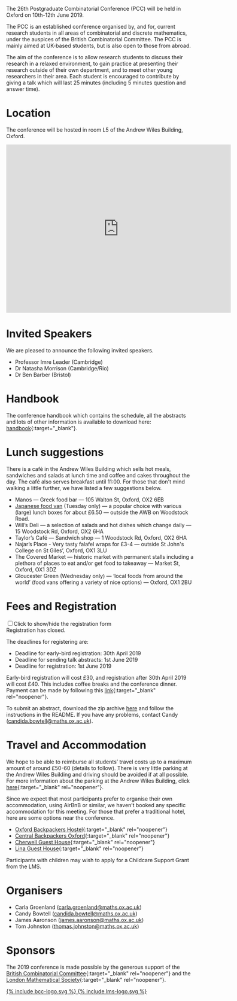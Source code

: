 ---
---
The 26th Postgraduate Combinatorial Conference (PCC) will be held in Oxford on 10th-12th June 2019.

The PCC is an established conference organised by, and for, current research students in all areas of combinatorial and discrete mathematics, under the auspices of the British Combinatorial Committee. The PCC is mainly aimed at UK-based students, but is also open to those from abroad.

The aim of the conference is to allow research students to discuss their research in a relaxed environment, to gain practice at presenting their research outside of their own department, and to meet other young researchers in their area. Each student is encouraged to contribute by giving a talk which will last 25 minutes (including 5 minutes question and answer time).

# Location

The conference will be hosted in room L5 of the Andrew Wiles Building, Oxford.
<div style="text-align: center">
<iframe title="Map showing the AWB" src="https://www.google.com/maps/embed?pb=!1m18!1m12!1m3!1d8719.133362224185!2d-1.2624844736795697!3d51.75792055646344!2m3!1f0!2f0!3f0!3m2!1i1024!2i768!4f13.1!3m3!1m2!1s0x4876c6a76879a4eb%3A0x14fcdb0deacb3a22!2sMathematical+Institute!5e0!3m2!1sen!2suk!4v1547054036710" width="600" height="450" frameborder="0" style="border:0" allowfullscreen id="map"></iframe>
</div>

# Invited Speakers

  We are pleased to announce the following invited speakers.

- Professor Imre Leader (Cambridge)
- Dr Natasha Morrison (Cambridge/Rio)
- Dr Ben Barber (Bristol)

# Handbook

The conference handbook which contains the schedule, all the abstracts and lots of other information is available to download here: [handbook](pcc2019-handbook.pdf){:target="_blank"}.

# Lunch suggestions

There is a café in the Andrew Wiles Building which sells hot meals, sandwiches and salads at lunch time and coffee and cakes throughout the day. The café also serves breakfast until 11:00. For those that don't mind walking a little further, we have listed a few suggestions below.

 - Manos — Greek food bar — 105 Walton St, Oxford, OX2 6EB
 - [Japanese food van](https://www.im-japanese.com/) (Tuesday only) — a popular choice with various (large) lunch boxes for about £6.50 — outside the AWB on Woodstock Road.
 -  Will’s Deli — a selection of salads and hot dishes which change daily — 15 Woodstock Rd, Oxford, OX2 6HA
 -  Taylor’s Café — Sandwich shop — 1 Woodstock Rd, Oxford, OX2 6HA
 - Najar’s Place - Very tasty
falafel wraps for £3-4 — outside St John's College on St Giles’, Oxford, OX1 3LU
 -  The Covered Market — historic market with permanent stalls including a plethora of places to eat and/or get food to takeaway — Market St, Oxford, OX1 3DZ
 - Gloucester Green (Wednesday only) — ‘local foods from
around the world’ (food vans offering a variety of nice
options) — Oxford, OX1 2BU


# Fees and Registration

<div id="registration-form">
  <input id="toggle-form" class="checkbox" type="checkbox"/><label id="toggle" for="toggle-form">Click to show/hide the registration form</label>
  <div id="collapse">
    <span id="closed-message">Registration has closed.</span>
  </div>
</div>

  The deadlines for registering are:

 - Deadline for early-bird registration: 30th April 2019
 - Deadline for sending talk abstracts: 1st June 2019
 - Deadline for registration: 1st June 2019

Early-bird registration will cost £30, and registration after 30th April 2019 will cost £40. This includes coffee breaks and the conference dinner. Payment can be made by following this [link](https://www.oxforduniversitystores.co.uk/conferences-and-events/mathematical-institute/mathematical-institute-events/postgraduate-combinatorial-conference-2019){:target="_blank" rel="noopener"}.

To submit an abstract, download the zip archive <a href="pcc2019_abstracts.zip" download>here</a> and follow the instructions in the README. If you have any problems, contact Candy ([candida.bowtell@maths.ox.ac.uk](mailto:candida.bowtell@maths.ox.ac.uk)).

# Travel and Accommodation

We hope to be able to reimburse all students’ travel costs up to a maximum amount of around £50-60 (details to follow). There is very little parking at the Andrew Wiles Building and driving should be avoided if at all possible. For more information about the parking at the Andrew Wiles Building, click [here](https://www.maths.ox.ac.uk/members/building-information/parking-travel){:target="_blank" rel="noopener"}.

Since we expect that most participants prefer to organise their own accommodation, using AirBnB or similar, we haven’t booked any specific accommodation for this meeting. For those that prefer a traditional hotel, here are some options near the conference.

 - [Oxford Backpackers Hostel](http://hostels.co.uk/Oxford-Accommodation.html){:target="_blank" rel="noopener"}
 - [Central Backpackers Oxford](http://www.centralbackpackers.co.uk/){:target="_blank" rel="noopener"}
 - [Cherwell Guest House](https://www.cherwellguesthouse.com/en-GB){:target="_blank" rel="noopener"}
 - [Lina Guest House](https://www.linaguesthouseoxford.com/){:target="_blank" rel="noopener"}

Participants with children may wish to apply for a Childcare Support Grant from the LMS.

# Organisers

 - Carla Groenland ([carla.groenland@maths.ox.ac.uk](mailto:carla.groenland@maths.ox.ac.uk))
 - Candy Bowtell ([candida.bowtell@maths.ox.ac.uk](mailto:candida.bowtell@maths.ox.ac.uk))
 - James Aaronson ([james.aaronson@maths.ox.ac.uk](mailto:james.aaronson@maths.ox.ac.uk))
 - Tom Johnston ([thomas.johnston@maths.ox.ac.uk](mailto:thomas.johnston@maths.ox.ac.uk))

# Sponsors

The 2019 conference is made possible by the generous support of the [British Combinatorial Committee](https://britishcombinatorial.wordpress.com/){:target="_blank" rel="noopener"} and the [London Mathematical Society](https://www.lms.ac.uk/){:target="_blank" rel="noopener"}.

<div id="sponsors-logos">
  <a href="https://britishcombinatorial.wordpress.com/" target="_blank" rel="noopener">
    {% include bcc-logo.svg %}
  </a>
  <a href="https://www.lms.ac.uk/" target="_blank" rel="noopener">
    {% include lms-logo.svg %}
  </a>
</div>
